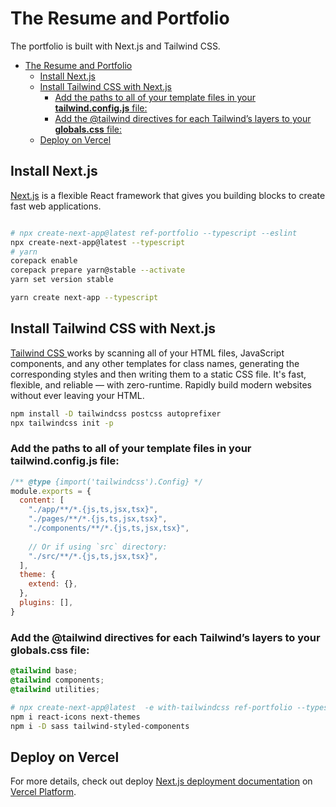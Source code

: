 # The Resume and Portfolio
The portfolio is built with Next.js and Tailwind CSS. 

- [The Resume and Portfolio](#the-resume-and-portfolio)
  - [Install Next.js](#install-nextjs)
  - [Install Tailwind CSS with Next.js](#install-tailwind-css-with-nextjs)
    - [Add the paths to all of your template files in your **tailwind.config.js** file:](#add-the-paths-to-all-of-your-template-files-in-your-tailwindconfigjs-file)
    - [Add the @tailwind directives for each Tailwind’s layers to your **globals.css** file:](#add-the-tailwind-directives-for-each-tailwinds-layers-to-your-globalscss-file)
  - [Deploy on Vercel](#deploy-on-vercel)


## Install Next.js
[Next.js](https://nextjs.org/docs/getting-started) is a flexible React framework that gives you building blocks to create fast web applications.

```bash

# npx create-next-app@latest ref-portfolio --typescript --eslint
npx create-next-app@latest --typescript
# yarn
corepack enable
corepack prepare yarn@stable --activate
yarn set version stable

yarn create next-app --typescript 
```

## Install Tailwind CSS with Next.js
[Tailwind CSS ](https://tailwindcss.com/docs/guides/nextjs)works by scanning all of your HTML files, JavaScript components, and any other templates for class names, generating the corresponding styles and then writing them to a static CSS file.
It's fast, flexible, and reliable — with zero-runtime.
Rapidly build modern websites without ever leaving your HTML.

```bash
npm install -D tailwindcss postcss autoprefixer
npx tailwindcss init -p
```
### Add the paths to all of your template files in your **tailwind.config.js** file:
```js
/** @type {import('tailwindcss').Config} */
module.exports = {
  content: [
    "./app/**/*.{js,ts,jsx,tsx}",
    "./pages/**/*.{js,ts,jsx,tsx}",
    "./components/**/*.{js,ts,jsx,tsx}",
 
    // Or if using `src` directory:
    "./src/**/*.{js,ts,jsx,tsx}",
  ],
  theme: {
    extend: {},
  },
  plugins: [],
}

```
### Add the @tailwind directives for each Tailwind’s layers to your **globals.css** file:
```css
@tailwind base;
@tailwind components;
@tailwind utilities;
```

```bash
# npx create-next-app@latest  -e with-tailwindcss ref-portfolio --typescript
npm i react-icons next-themes
npm i -D sass tailwind-styled-components
```
## Deploy on Vercel

For more details, check out deploy [Next.js deployment documentation](https://nextjs.org/docs/deployment) on [Vercel Platform](https://vercel.com/new?utm_medium=default-template&filter=next.js&utm_source=create-next-app&utm_campaign=create-next-app-readme).

